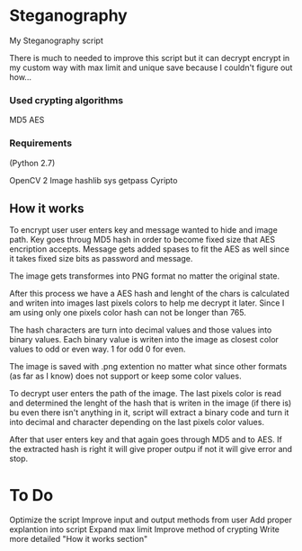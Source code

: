 # Steganography
My Steganography script

There is much to needed to improve this script but it can decrypt encrypt in my custom way with max limit and unique save because I couldn't figure out how...

### Used crypting algorithms

MD5 AES

### Requirements

(Python 2.7)

OpenCV 2
Image
hashlib
sys
getpass
Cyripto


## How it works

To encrypt user user enters key and message wanted to hide and image path. Key goes throug MD5 hash in order to become fixed size that AES encription accepts. Message gets added spases to fit the AES as well since it takes fixed size bits as password and message.

The image gets transformes into PNG format no matter the original state.

After this process we have a AES hash and lenght of the chars is calculated and writen into images last pixels colors to help me decrypt it later. Since I am using only one pixels color hash can not be longer than 765.

The hash characters are turn into decimal values and those values into binary values. Each binary value is writen into the image as closest color values to odd or even way. 1 for odd 0 for even.

The image is saved with .png extention no matter what since other formats (as far as I know) does not support or keep some color values.

To decrypt user enters the path of the image. The last pixels color is read and determined the lenght of the hash that is writen in the image (if there is) bu even there isn't anything in it, script will extract a binary code and turn it into decimal and character depending on the last pixels color values.

After that user enters key and that again goes through MD5 and to AES. If the extracted hash is right it will give proper outpu if not it will give error and stop.



# To Do

Optimize the script
Improve input and output methods from user
Add proper explantion into script
Expand max limit
Improve method of crypting
Write more detailed "How it works section"
